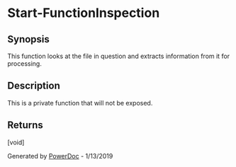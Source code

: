 # Start-FunctionInspection

## Synopsis

This function looks at the file in question and extracts information from it for processing.

## Description

This is a private function that will not be exposed.

## Returns

[void]

Generated by [PowerDoc](https://github.com/luther38/PowerDoc) - 1/13/2019
